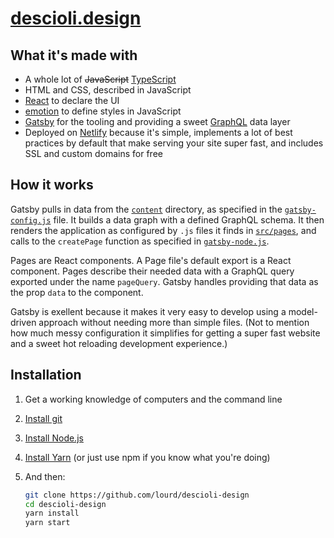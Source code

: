 # [descioli.design](https://descioli.design)

## What it's made with

* A whole lot of ~~JavaScript~~ [TypeScript](https://www.typescriptlang.org/)
* HTML and CSS, described in JavaScript
* [React](https://github.com/facebook/react) to declare the UI
* [emotion](https://github.com/emotion-js/emotion) to define styles in JavaScript
* [Gatsby](https://github.com/gatsbyjs/gatsby) for the tooling and providing a sweet [GraphQL](http://graphql.org/) data layer
* Deployed on [Netlify](https://www.netlify.com/) because it's simple, implements a lot of best practices by default that make serving your site super fast, and includes SSL and custom domains for free

## How it works

Gatsby pulls in data from the [`content`](./content) directory, as specified in the [`gatsby-config.js`](./gatsby-config.js) file. It builds a data graph with a defined GraphQL schema. It then renders the application as configured by `.js` files it finds in [`src/pages`](./src/pages), and calls to the `createPage` function as specified in [`gatsby-node.js`](./gatsby-node.js).

Pages are React components. A Page file's default export is a React component. Pages describe their needed data with a GraphQL query exported under the name `pageQuery`. Gatsby handles providing that data as the prop `data` to the component.

Gatsby is exellent because it makes it very easy to develop using a model-driven approach without needing more than simple files. (Not to mention how much messy configuration it simplifies for getting a super fast website and a sweet hot reloading development experience.)

## Installation

1. Get a working knowledge of computers and the command line
1. [Install git](https://git-scm.com/book/en/v2/Getting-Started-Installing-Git)
1. [Install Node.js](https://nodejs.org/en/download/)
1. [Install Yarn](https://yarnpkg.com/en/docs/install) (or just use npm if you know what you're doing)
1. And then:

   ```sh
   git clone https://github.com/lourd/descioli-design
   cd descioli-design
   yarn install
   yarn start
   ```
